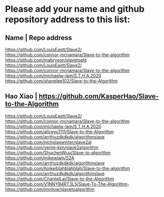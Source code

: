 # Please add your name and github repository address to this list:

## Name | Repo address
https://github.com/LouisEastt/Slave2/ <br/>
https://github.com/connor-mcnamara/Slave-to-the-algorithm <br/>
https://github.com/mabryson/slavetoalg <br/>
https://github.com/LouisEastt/Slave2/ <br/>
https://github.com/connor-mcnamara/Slave-to-the-algorithm <br/>
https://github.com/michaelw-lam/S.T.H.A.2020 <br/>
https://github.com/shanelee102/Slave-to-the-Algorithm <br/>
## Hao Xiao | https://github.com/KasperHao/Slave-to-the-Algorithm <br/>
https://github.com/LouisEastt/Slave2/ <br/>
https://github.com/connor-mcnamara/Slave-to-the-algorithm <br/>
https://github.com/michaelw-lam/S.T.H.A.2020 <br/>
https://github.com/aliceyu1111/Slave-to-the-Algorithm <br/>
https://github.com/arrthuzdkdkdk/algorithmslave <br/>
https://github.com/nicholaswinter/slave2al <br/>
https://github.com/yerim-kim/slave2algorithm <br/>
https://github.com/ShuchenWuu/Slave-to-algorithm <br/>
https://github.com/mikewlam/S2A <br/>
https://github.com/arrthuzdkdkdk/algorithmslave <br/>
https://github.com/hoikeiblahblahblah/Slave-to-the-algorithm <br/>
https://github.com/arrthuzdkdkdk/algorithmslave <br/>
https://github.com/ChantelLai/Slave-to-the-Algorithm <br/>
https://github.com/V1NNYB4RT3L5/Slave-To-The-Algorithm- <br/>
https://github.com/jinnilow/slavetoalgorithm <br/>
